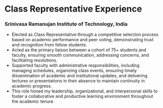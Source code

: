 # Class Representative Experience
### Srinivasa Ramanujan Institute of Technology, India

- Elected as Class Representative through a competitive selection process based on academic performance and peer voting, demonstrating trust and recognition from fellow students.
- Acted as the primary liaison between a cohort of 75+ students and faculty, ensuring smooth communication, addressing concerns, and facilitating resolutions.
- Supported faculty with administrative responsibilities, including managing schedules, organizing class events, ensuring timely dissemination of academic and institutional updates, and delivering lectures or presentations in their absence to maintain continuity in academic progress.
- This role honed my leadership, organizational, and interpersonal skills to foster a collaborative and productive learning environment throughout the academic tenure
